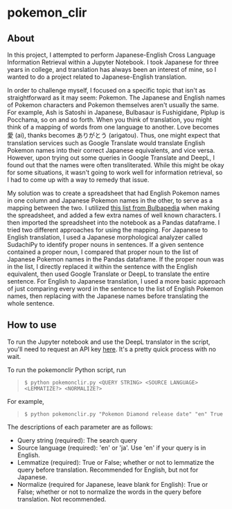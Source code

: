# pokemon_clir

## About
In this project, I attempted to perform Japanese-English Cross Language Information Retrieval within a Jupyter Notebook. I took Japanese for three years in college, and translation has always been an interest of mine, so I wanted to do a project related to Japanese-English translation.

In order to challenge myself, I focused on a specific topic that isn't as straightforward as it may seem: Pokemon. The Japanese and English names of Pokemon characters and Pokemon themselves aren't usually the same. For example, Ash is Satoshi in Japanese, Bulbasaur is Fushigidane, Piplup is Pocchama, so on and so forth. When you think of translation, you might think of a mapping of words from one language to another. Love becomes 愛 (ai), thanks becomes ありがとう (arigatou). Thus, one might expect that translation services such as Google Translate would translate English Pokemon names into their correct Japanese equivalents, and vice versa. However, upon trying out some queries in Google Translate and DeepL, I found out that the names were often transliterated. While this might be okay for some situations, it wasn't going to work well for information retrieval, so I had to come up with a way to remedy that issue. 

My solution was to create a spreadsheet that had English Pokemon names in one column and Japanese Pokemon names in the other, to serve as a mapping between the two. I utilized [this list from Bulbapedia](https://bulbapedia.bulbagarden.net/wiki/List_of_Japanese_Pok%C3%A9mon_names) when making the spreadsheet, and added a few extra names of well known characters. I then imported the spreadsheet into the notebook as a Pandas dataframe. 
I tried two different approaches for using the mapping. For Japanese to English translation, I used a Japanese morphological analyzer called SudachiPy to identify proper nouns in sentences. If a given sentence contained a proper noun, I compared that proper noun to the list of Japanese Pokemon names in the Pandas dataframe. If the proper noun was in the list, I directly replaced it within the sentence with the English equivalent, then used Google Translate or DeepL to translate the entire sentence. For English to Japanese translation, I used a more basic approach of just comparing every word in the sentence to the list of English Pokemon names, then replacing with the Japanese names before translating the whole sentence.

## How to use

To run the Jupyter notebook and use the DeepL translator in the script, you'll need to request an API key [here](https://support.deepl.com/hc/en-us/articles/360020695820-API-Key-for-DeepL-s-API). It's a pretty quick process with no wait. 

To run the pokemonclir Python script, run 
> ` $ python pokemonclir.py <QUERY STRING> <SOURCE LANGUAGE> <LEMMATIZE?> <NORMALIZE?> `

For example,
> ` $ python pokemonclir.py "Pokemon Diamond release date" "en" True `

The descriptions of each parameter are as follows:
* Query string (required): The search query
* Source language (required): 'en' or 'ja'. Use 'en' if your query is in English.
* Lemmatize (required): True or False; whether or not to lemmatize the query before translation. Recommended for English, but not for Japanese.
* Normalize (required for Japanese, leave blank for English): True or False; whether or not to normalize the words in the query before translation. Not recommended.


